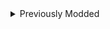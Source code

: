<details>
  
  <summary>Previously Modded</summary>
  &#10240;

# Cleaning Vortex

**1)** Go to **"Settings"** on the left, then go to **"V2077 Settings"** and ensure that **"Automically convert old style 'archive' mods to REDmods on install"** is turned off

```
This setting is defaulted to off by default unless you had changed it
```

![redmod bullshit](https://i.imgur.com/rTip1CM.png)

**2)** Go to **"Settings""** on the left, then go to the **"Mods"** section and ensure the deployment method is **"Hardlink Deployment"**

```
If you are on a drive that does not allow hard links due to the formatting, you may need to reformat your drive. This can happen with FAT or XFAT formatting and the only solution is changing the drive format
```

![hardlink thing](https://i.imgur.com/iSMkrcz.png)

**3)** Ensure that you have removed any old mods that may be hardlinked into your main game folder from the **"Mods"** section of Vortex, and check if you have any additional Cyberpunk 2077 profiles that have mods that were hardlinked into your maingame folder. Any of this could interfere with the collection working properly due to redundant/old mods

# Ensuring Clean Game Install

**1)** Go to your **"appdata"** folder by searching windows typing **%appdata%**

![appdata](https://i.imgur.com/ViAyUOX.png)

**2)** In **"AppData"** folder go to **"Local,"** and in this folder delete the **"CD Projekt Red"** and **"Red Engine"** folders

![appdata delete](https://i.imgur.com/egu0d8A.png)

**3)** Go to your main Cyberpunk 2077 directory and delete the **all** folders except for **"archive"**

```
If you've ever modded Cyberpunk before, it's important to ensure you have a clean game folder
```

![Clean Install 1](https://i.imgur.com/AXG7U40.png)

**4)** Additionally delete the **"mod"** folder in **"Cyberpunk 2077/archive/pc/"**

![Clean Install 2](https://i.imgur.com/YW0s73X.png)

**5)** Now make sure you go and verify your game files through **Steam**, **GOG** or **Epic**

# Installing Collection

**1)** On the **[collection page](https://next.nexusmods.com/cyberpunk2077/collections/iszwwe)** click on **"ADD TO VORTEX,"** then click **"Install Now"** when that pops up in Vortex

![vortex add to](https://i.imgur.com/j0C9Jxd.png)

![install now](https://camo.githubusercontent.com/3692307718215b512a3850f35e92d24e1dc53202dd13ddce0b1faed501bd304c/68747470733a2f2f692e696d6775722e636f6d2f393553587156482e706e67)

**2)** Vortex will guide you through installing the collection, when it is completed you can play the game by clicking the play button top left

![installed](https://camo.githubusercontent.com/81f9b6925a2506e8a94b2ebe3a11ad411728425c9f4803e996196f71d44b32e8/68747470733a2f2f692e696d6775722e636f6d2f5934686d5a6d472e706e67)

![play button](https://i.imgur.com/4NE5ZHv.png)
  
  &#10240;
  
</details>
